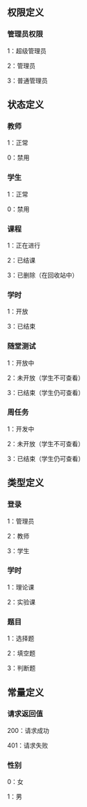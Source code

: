## 权限定义

### 管理员权限

1：超级管理员

2：管理员

3：普通管理员



## 状态定义

### 教师

1：正常

0：禁用



### 学生

1：正常

0：禁用



### 课程

1：正在进行

2：已结课

3：已删除（在回收站中）



### 学时

1：开放

3：已结束



### 随堂测试

1：开放中

2：未开放（学生不可查看）

3：已结束（学生仍可查看）



### 周任务

1：开发中

2：未开放（学生不可查看）

3：已结束（学生仍可查看）



## 类型定义

### 登录

1：管理员

2：教师

3：学生



### 学时

1：理论课

2：实验课



### 题目

1：选择题

2：填空题

3：判断题



## 常量定义

### 请求返回值

200：请求成功

401：请求失败



### 性别

0：女

1：男